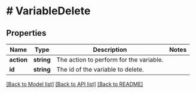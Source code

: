 # # VariableDelete

## Properties

Name | Type | Description | Notes
------------ | ------------- | ------------- | -------------
**action** | **string** | The action to perform for the variable. |
**id** | **string** | The id of the variable to delete. |

[[Back to Model list]](../../README.md#models) [[Back to API list]](../../README.md#endpoints) [[Back to README]](../../README.md)
